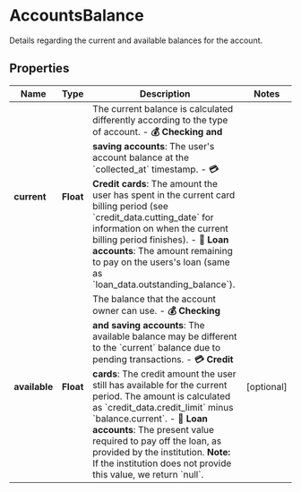 

# AccountsBalance

Details regarding the current and available balances for the account. 

## Properties

| Name | Type | Description | Notes |
|------------ | ------------- | ------------- | -------------|
|**current** | **Float** | The current balance is calculated differently according to the type of account.  - **💰 Checking and saving accounts**:  The user&#39;s account balance at the &#x60;collected_at&#x60; timestamp. - **💳 Credit cards**:  The amount the user has spent in the current card billing period (see &#x60;credit_data.cutting_date&#x60; for information on when the current billing period finishes). - **🏡 Loan accounts**:  The amount remaining to pay on the users&#39;s loan (same as &#x60;loan_data.outstanding_balance&#x60;). |  |
|**available** | **Float** | The balance that the account owner can use. - **💰 Checking and saving accounts**:  The available balance may be different to the &#x60;current&#x60; balance due to pending transactions. - **💳 Credit cards**:  The credit amount the user still has available for the current period. The amount is calculated as &#x60;credit_data.credit_limit&#x60; minus &#x60;balance.current&#x60;. - **🏡 Loan accounts**:  The present value required to pay off the loan, as provided by the institution.  **Note:** If the institution does not provide this value, we return &#x60;null&#x60;. |  [optional] |



